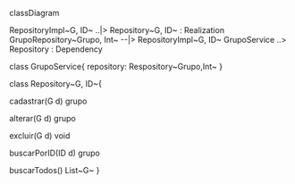 classDiagram

RepositoryImpl~G, ID~  ..|> Repository~G, ID~  : Realization
GrupoRepository~Grupo, Int~ --|> RepositoryImpl~G, ID~
GrupoService ..> Repository : Dependency

class GrupoService{
      repository: Respository~Grupo,Int~
}

class Repository~G, ID~{
  
  cadastrar(G d)   grupo 

  alterar(G d)  grupo  

  excluir(G d)  void

  buscarPorID(ID  d)  grupo

  buscarTodos()  List~G~ 
}